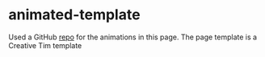 # animated-template

Used a GitHub [repo](https://github.com/michalsnik/aos) for the animations in this page. The page template is a Creative Tim template
